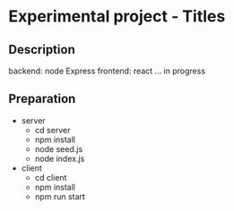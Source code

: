 # Experimental project - Titles

## Description
backend: node Express
frontend: react
... in progress
## Preparation
- server
    - cd server
    - npm install
    - node seed.js
    - node index.js
- client
    - cd client
    - npm install
    - npm run start
